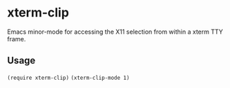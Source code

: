 xterm-clip
==========

Emacs minor-mode for accessing the X11 selection from within a xterm TTY frame.

Usage
-----

`(require xterm-clip)`
`(xterm-clip-mode 1)`
